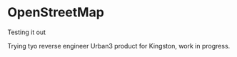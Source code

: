 # OpenStreetMap
Testing it out

Trying tyo reverse engineer Urban3 product for Kingston, work in progress.
